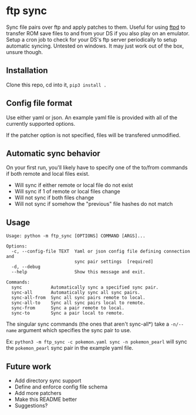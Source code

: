 # ftp sync

Sync file pairs over ftp and apply patches to them. Useful for using [ftpd](https://github.com/mtheall/ftpd) to transfer ROM save files to and from your DS if you also play on an emulator. Setup a cron job to check for your DS's ftp server periodically to setup automatic syncing. Untested on windows. It may just work out of the box, unsure though.

## Installation

Clone this repo, cd into it, `pip3 install .`

## Config file format

Use either yaml or json. An example yaml file is provided with all of the currently supported options.

If the patcher option is not specified, files will be transfered unmodified.

## Automatic sync behavior

On your first run, you'll likely have to specify one of the to/from commands if both remote and local files exist.

- Will sync if either remote or local file do not exist
- Will sync if 1 of remote or local files change
- Will not sync if both files change
- Will not sync if somehow the "previous" file hashes do not match

## Usage

```
Usage: python -m ftp_sync [OPTIONS] COMMAND [ARGS]...

Options:
  -c, --config-file TEXT  Yaml or json config file defining connection and 
                          sync pair settings  [required]
  -d, --debug
  --help                  Show this message and exit.

Commands:
  sync           Automatically sync a specified sync pair.
  sync-all       Automatically sync all sync pairs.
  sync-all-from  Sync all sync pairs remote to local.
  sync-all-to    Sync all sync pairs local to remote.
  sync-from      Sync a pair remote to local.
  sync-to        Sync a pair local to remote.
```

The singular sync commands (the ones that aren't sync-all\*) take a `-n/--name` argument which specifies the sync pair to use.

Ex: `python3 -m ftp_sync -c pokemon.yaml sync -n pokemon_pearl` will sync the `pokemon_pearl` sync pair in the example yaml file.

## Future work

- Add directory sync support
- Define and enforce config file schema
- Add more patchers
- Make this README better
- Suggestions?

